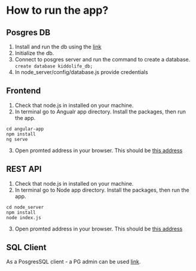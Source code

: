 # How to run the app?

## Posgres DB
1. Install and run the db using the [link](https://postgresapp.com/)
2. Initialize the db.
3. Connect to posgres server and run the command to create a database.
```create database kiddolife_db;```
4. In node_server/config/database.js provide credentials

## Frontend
1. Check that node.js in installed on your machine.
2. In terminal go to Angualr app directory. Install the packages, then run the app.
```console
cd angular-app
npm install
ng serve
```
3. Open promted address in your browser. This should be [this address](http://localhost:4200)

## REST API
1. Check that node.js in installed on your machine.
2. In terminal go to Node app directory. Install the packages, then run the app.
```console
cd node_server
npm install
node index.js
```
3. Open promted address in your browser. This should be [this address](http://localhost:3000)

## SQL Client
As a PosgresSQL client - a PG admin can be used [link](https://www.postgresql.org/ftp/pgadmin/pgadmin4/v9.0/macos/). 